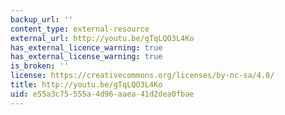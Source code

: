 ```yaml
---
backup_url: ''
content_type: external-resource
external_url: http://youtu.be/gTqLQO3L4Ko
has_external_licence_warning: true
has_external_license_warning: true
is_broken: ''
license: https://creativecommons.org/licenses/by-nc-sa/4.0/
title: http://youtu.be/gTqLQO3L4Ko
uid: e55a3c75-555a-4d96-aaea-41d2dea0fbae
---
```

